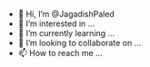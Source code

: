 - 👋 Hi, I’m @JagadishPaled
- 👀 I’m interested in ...
- 🌱 I’m currently learning ...
- 💞️ I’m looking to collaborate on ...
- 📫 How to reach me ...

<!---
JagadishPaled/JagadishPaled is a ✨ special ✨ repository because its `README.md` (this file) appears on your GitHub profile.
You can click the Preview link to take a look at your changes.
--->
